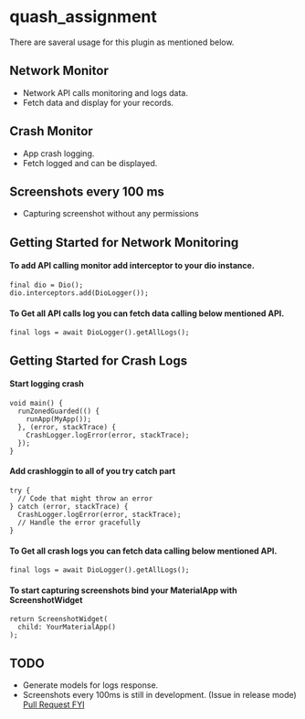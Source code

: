 # quash_assignment

There are saveral usage for this plugin as mentioned below.

## Network Monitor
- Network API calls monitoring and logs data.
- Fetch data and display for your records.

## Crash Monitor
- App crash logging.
- Fetch logged and can be displayed.

## Screenshots every 100 ms
- Capturing screenshot without any permissions

## Getting Started for Network Monitoring

#### To add API calling monitor add interceptor to your dio instance.
```
final dio = Dio();
dio.interceptors.add(DioLogger());
```

#### To Get all API calls log you can fetch data calling below mentioned API.
```
final logs = await DioLogger().getAllLogs();
```

## Getting Started for Crash Logs

#### Start logging crash
```
void main() {
  runZonedGuarded(() {
    runApp(MyApp());
  }, (error, stackTrace) {
    CrashLogger.logError(error, stackTrace);
  });
}
```

#### Add crashloggin to all of you try catch part
```
try {
  // Code that might throw an error
} catch (error, stackTrace) {
  CrashLogger.logError(error, stackTrace);
  // Handle the error gracefully
}

```

#### To Get all crash logs you can fetch data calling below mentioned API.
```
final logs = await DioLogger().getAllLogs();
```

#### To start capturing screenshots bind your MaterialApp with ScreenshotWidget
```
return ScreenshotWidget(
  child: YourMaterialApp()
);
```

## TODO
- Generate models for logs response.
- Screenshots every 100ms is still in development. (Issue in release mode) [Pull Request FYI](https://github.com/wolfwithflames/quash_assignment/pull/2)

